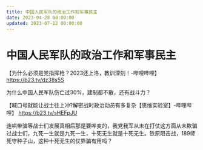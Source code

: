 ```yaml
---
title: 中国人民军队的政治工作和军事民主
date: 2023-04-28 00:00:00
updated: 2023-07-12 00:00:00
---
```


# 中国人民军队的政治工作和军事民主

【为什么必须是党指挥枪？2023还上洛，教训深刻！-哔哩哔哩】 https://b23.tv/dz38s5S

为什么中国人民军队伤亡过30%，建制都不散，还有战斗力？

【喊口号就能让战士往上冲?解密战时政治动员有多复杂【思维实验室】-哔哩哔哩】 https://b23.tv/sHEFpJU

连哄带骗等战士们发展真相后那是要哗变的，我党我军从未在打仗这方面从未欺骗过战士们，九死一生就是九死一生，十死无生就是十死无生。铁原阻击战，189师死守种子山，这种十死无生的仗靠骗有用吗？
